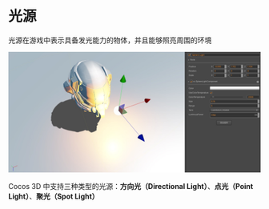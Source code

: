 # 光源

光源在游戏中表示具备发光能力的物体，并且能够照亮周围的环境

![light scene](light/lighting.png)

Cocos 3D 中支持三种类型的光源：**方向光（Directional Light）**、**点光（Point Light）**、**聚光（Spot Light）**
